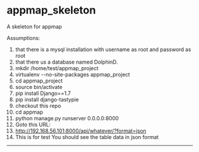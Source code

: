 # appmap_skeleton
A skeleton for appmap

Assumptions:
1. that there is a mysql installation with username as root and password as root
2. that there us a database named DolphinD.
3. 	mkdir /home/test/appmap_project
4.	virtualenv --no-site-packages appmap_project
5.	cd appmap_project
6.	source bin/activate
7.	pip install Django==1.7
8.	pip install django-tastypie
9.	checkout this repo
10.	cd appmap
11.	python manage.py runserver 0.0.0.0:8000
12.	 Goto this URL:
13.	http://192.168.56.101:8000/api/whatever/?format=json
14.	This is for test
You should see the table data in json format
----------------
